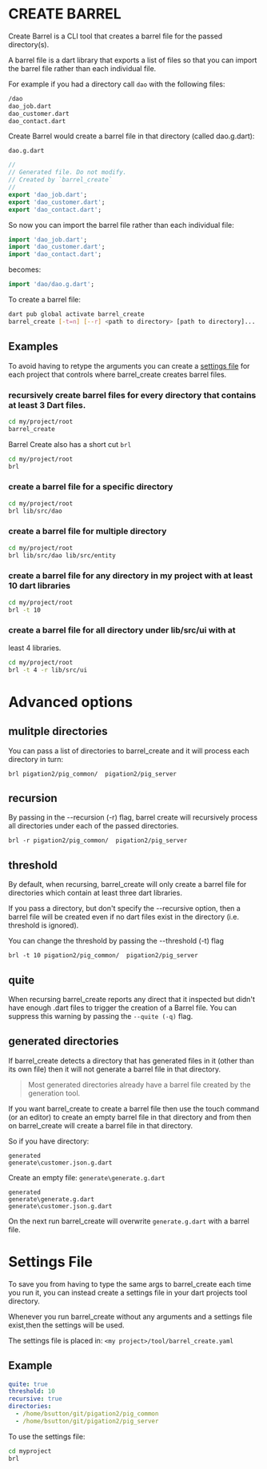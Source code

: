 # CREATE BARREL

Create Barrel is a CLI tool that creates a barrel file for the passed
 directory(s).

 A barrel file is a dart library that exports a list of files so that
 you can import the barrel file rather than each individual file.


For example if you had a directory call `dao` with the following files:

```bash
/dao
dao_job.dart
dao_customer.dart
dao_contact.dart
```

Create Barrel would create a barrel file in that directory (called dao.g.dart):

`dao.g.dart`
```dart
//
// Generated file. Do not modify.
// Created by `barrel_create`
//
export 'dao_job.dart';
export 'dao_customer.dart';
export 'dao_contact.dart';
```

So now you can import the barrel file rather than each individual file:

```dart
import 'dao_job.dart';
import 'dao_customer.dart';
import 'dao_contact.dart';
```
becomes:

```dart
import 'dao/dao.g.dart';
```
 
To create a barrel file:

```bash
dart pub global activate barrel_create
barrel_create [-t=n] [--r] <path to directory> [path to directory]...
```

## Examples

To avoid having to retype the arguments you can create a [settings file](#settings-file) for each
project that controls where barrel_create creates barrel files.


### recursively create barrel files for every directory that contains at least 3 Dart files.

```bash
cd my/project/root
barrel_create 
```

Barrel Create also has a short cut `brl`
```bash
cd my/project/root
brl
```


### create a barrel file for a specific directory
```bash
cd my/project/root
brl lib/src/dao
```

### create a barrel file for multiple directory
```bash
cd my/project/root
brl lib/src/dao lib/src/entity
```

### create a barrel file for any directory in my project with at least 10 dart libraries
```bash
cd my/project/root
brl -t 10 
```
### create a barrel file for all directory under lib/src/ui with at
least 4 libraries.
```bash
cd my/project/root
brl -t 4 -r lib/src/ui
```

# Advanced options

## mulitple directories

You can pass a list of directories to barrel_create and it will
process each directory in turn:

```
brl pigation2/pig_common/  pigation2/pig_server
```

## recursion

By passing in the --recursion (-r) flag, barrel create will recursively process
all directories under each of the passed directories.

```
brl -r pigation2/pig_common/  pigation2/pig_server
```

## threshold
By default, when recursing, barrel_create will only create a barrel file for directories
which contain at least three dart libraries.

If you pass a directory, but don't specify the --recursive option, then a barrel
file will be created even if no dart files exist in the directory (i.e. threshold is ignored).

You can change the threshold by passing the --threshold (-t) flag

```
brl -t 10 pigation2/pig_common/  pigation2/pig_server
```

## quite
When recursing barrel_create reports any direct that it inspected but didn't have enough .dart files to trigger the creation of a Barrel file. You can suppress this
warning by passing the `--quite (-q)` flag.

## generated directories
If barrel_create detects a directory that has generated files in it (other than its own file)
then it will not generate a barrel file in that directory.

> Most generated directories already have a barrel file created
by the generation tool.

If you want barrel_create to create a barrel file then use the touch command (or an editor) to
create an empty barrel file in that directory and from then on barrel_create
will create a barrel file in that directory.

So if you have directory:

```
generated
generate\customer.json.g.dart
```

Create an empty file:
`generate\generate.g.dart`

```
generated
generate\generate.g.dart
generate\customer.json.g.dart
```

On the next run barrel_create will overwrite `generate.g.dart` with a barrel
file.


# Settings File
To save you from having to type the same args to barrel_create each time you 
run it, you can instead create a settings file in your dart projects
tool directory.

Whenever you run barrel_create without any arguments and a settings file exist,then the settings will be used.

The settings file is placed in:
`<my project>/tool/barrel_create.yaml`

## Example

```yaml
quite: true
threshold: 10
recursive: true
directories:
  - /home/bsutton/git/pigation2/pig_common
  - /home/bsutton/git/pigation2/pig_server
```

To use the settings file:

```bash
cd myproject
brl
```